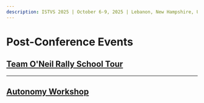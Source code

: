 ```yaml
---
description: ISTVS 2025 | October 6-9, 2025 | Lebanon, New Hampshire, USA
---
```


# Post-Conference Events

## [Team O'Neil Rally School Tour](https://app.gitbook.com/o/pHljaen044OF0odPDxjt/s/bDPam4cU3mkbobbHTDfX/~/changes/92/conference/post-conference-events/post-conference-team-oneil-rally-school-tour)

***

## [Autonomy Workshop](autonomy-workshop.md)
